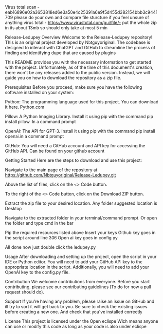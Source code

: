 Virus total scan - eab16896e02a3653818ed6e3a50e4c25391a6e9f5d455d382154bbb3c9441709
please do your own and compare file sturcture if you feel unsure of anything 
virus total - https://www.virustotal.com/gui/file/- put the whole zip in its about 13mb so should only take at most 5 min

Release-Ledupey
Overview
Welcome to the Release-Ledupey repository! This is an original project developed by Nbtguyoriginal. The codebase is designed to interact with ChatGPT and GitHub to streamline the process of finding and identifying dupe that are caused by plugins 

This README provides you with the necessary information to get started with the project. Unfortunately, as of the time of this document's creation, there won't be any releases added to the public version. Instead, we will guide you on how to download the repository as a zip file.

Prerequisites
Before you proceed, make sure you have the following software installed on your system:

Python: The programming language used for this project. You can download it here. Python.com

Pillow: A Python Imaging Library. Install it using pip with the command pip install pillow. In a command prompt

OpenAI: The API for GPT-3. Install it using pip with the command pip install openai.in a command prompt 

GitHub: You will need a GitHub account and API key for accessing the GitHub API. Can be found on your github account 

Getting Started
Here are the steps to download and use this project:

Navigate to the main page of the repository at https://github.com/Nbtguyoriginal/Release-Ledupey.git

Above the list of files, click on the <> Code button.

To the right of the <> Code button, click on the Download ZIP button.

Extract the zip file to your desired location. Any folder suggested location is Desktop 

Navigate to the extracted folder in your terminal/command prompt. Or open the folder and type cmd in the bar

Pip the required resources listed above 
Insert your keys 
Github key goes in the script around line 306 
Open ai key goes in config.py 

All done now just double click the ledupey.py

Usage
After downloading and setting up the project, open the script in your IDE or Python editor. You will need to add your GitHub API key to the appropriate location in the script. Additionally, you will need to add your OpenAI key to the config.py file.

Contribution
We welcome contributions from everyone. Before you start contributing, please see our contributing guidelines (To do for now a pull request should do).

Support
If you're having any problem, please raise an issue on GitHub and ill try to sort it will get back to you. Be sure to check the existing issues before creating a new one. And check that you've installed correctly 

License
This project is licensed under the Open eclispe
Wich means anyone can use or modify this code as long as your code is also under eclispe 
